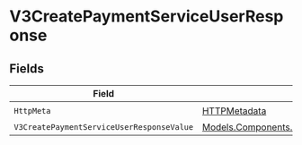 # V3CreatePaymentServiceUserResponse


## Fields

| Field                                                                                                                 | Type                                                                                                                  | Required                                                                                                              | Description                                                                                                           |
| --------------------------------------------------------------------------------------------------------------------- | --------------------------------------------------------------------------------------------------------------------- | --------------------------------------------------------------------------------------------------------------------- | --------------------------------------------------------------------------------------------------------------------- |
| `HttpMeta`                                                                                                            | [HTTPMetadata](../../Models/Components/HTTPMetadata.md)                                                               | :heavy_check_mark:                                                                                                    | N/A                                                                                                                   |
| `V3CreatePaymentServiceUserResponseValue`                                                                             | [Models.Components.V3CreatePaymentServiceUserResponse](../../Models/Components/V3CreatePaymentServiceUserResponse.md) | :heavy_minus_sign:                                                                                                    | Created                                                                                                               |